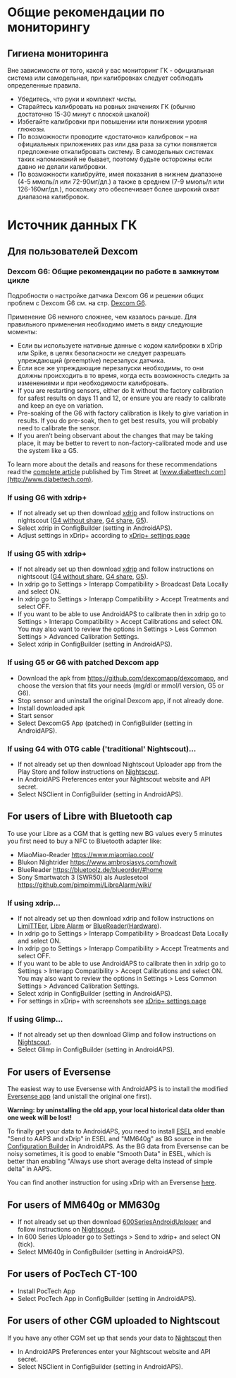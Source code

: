 # Общие рекомендации по мониторингу

## Гигиена мониторинга

Вне зависимости от того, какой у вас мониторинг ГК - официальная система или самодельная, при калибровках следует соблюдать определенные правила.

* Убедитесь, что руки и комплект чисты.
* Старайтесь калибровать на ровных значениях ГК (обычно достаточно 15-30 минут с плоской шкалой)
* Избегайте калибровки при повышении или понижении уровня глюкозы. 
* По возможности проводите «достаточно» калибровок – на официальных приложениях раз или два раза за сутки появляется предложение откалибровать систему. В самодельных системах таких напоминаний не бывает, поэтому будьте осторожны если давно не делали калибровки.
* По возможности калибруйте, имея показания в нижнем диапазоне (4-5 ммоль/л или 72-90мг/дл.) а также в среднем (7-9 ммоль/л или 126-160мг/дл.), поскольку это обеспечивает более широкий охват диапазона калибровок.

# Источник данных ГК

## Для пользователей Dexcom

### Dexcom G6: Общие рекомендации по работе в замкнутом цикле

Подробности о настройке датчика Dexcom G6 и решении общих проблем с Dexcom G6 см. на стр. [Dexcom G6](../Configuration/Dexcom.md).

Применение G6 немного сложнее, чем казалось раньше. Для правильного применения необходимо иметь в виду следующие моменты:

* Если вы используете нативные данные с кодом калибровки в xDrip или Spike, в целях безопасности не следует разрешать упреждающий (preemptive) перезапуск датчика.
* Если все же упреждающие перезапуски необходимы, то они должны происходить в то время, когда есть возможность следить за изменениями и при необходимости калибровать. 
* If you are restarting sensors, either do it without the factory calibration for safest results on days 11 and 12, or ensure you are ready to calibrate and keep an eye on variation.
* Pre-soaking of the G6 with factory calibration is likely to give variation in results. If you do pre-soak, then to get best results, you will probably need to calibrate the sensor.
* If you aren’t being observant about the changes that may be taking place, it may be better to revert to non-factory-calibrated mode and use the system like a G5.

To learn more about the details and reasons for these recommendations read the [complete article](http://www.diabettech.com/artificial-pancreas/diy-looping-and-cgm/) published by Tim Street at [www.diabettech.com](http://www.diabettech.com).

### If using G6 with xdrip+

* If not already set up then download [xdrip](https://github.com/NightscoutFoundation/xDrip) and follow instructions on nightscout ([G4 without share](http://www.nightscout.info/wiki/welcome/nightscout-with-xdrip-wireless-bridge), [G4 share](http://www.nightscout.info/wiki/welcome/nightscout-with-xdrip-and-dexcom-share-wireless), [G5](http://www.nightscout.info/wiki/welcome/nightscout-with-xdrip-and-dexcom-share-wireless/xdrip-with-g5-support)).
* Select xdrip in ConfigBuilder (setting in AndroidAPS).
* Adjust settings in xDrip+ according to [xDrip+ settings page](../Configuration/xdrip.md)

### If using G5 with xdrip+

* If not already set up then download [xdrip](https://github.com/NightscoutFoundation/xDrip) and follow instructions on nightscout ([G4 without share](http://www.nightscout.info/wiki/welcome/nightscout-with-xdrip-wireless-bridge), [G4 share](http://www.nightscout.info/wiki/welcome/nightscout-with-xdrip-and-dexcom-share-wireless), [G5](http://www.nightscout.info/wiki/welcome/nightscout-with-xdrip-and-dexcom-share-wireless/xdrip-with-g5-support)).
* In xdrip go to Settings > Interapp Compatibility > Broadcast Data Locally and select ON.
* In xdrip go to Settings > Interapp Compatibility > Accept Treatments and select OFF.
* If you want to be able to use AndroidAPS to calibrate then in xdrip go to Settings > Interapp Compatibility > Accept Calibrations and select ON. You may also want to review the options in Settings > Less Common Settings > Advanced Calibration Settings.
* Select xdrip in ConfigBuilder (setting in AndroidAPS).

### If using G5 or G6 with patched Dexcom app  


* Download the apk from <https://github.com/dexcomapp/dexcomapp>, and choose the version that fits your needs (mg/dl or mmol/l version, G5 or G6).
* Stop sensor and uninstall the original Dexcom app, if not already done.
* Install downloaded apk
* Start sensor
* Select DexcomG5 App (patched) in ConfigBuilder (setting in AndroidAPS).

### If using G4 with OTG cable ('traditional' Nightscout)…  


* If not already set up then download Nightscout Uploader app from the Play Store and follow instructions on [Nightscout](http://www.nightscout.info/wiki/welcome/basic-requirements).
* In AndroidAPS Preferences enter your Nightscout website and API secret.
* Select NSClient in ConfigBuilder (setting in AndroidAPS).

## For users of Libre with Bluetooth cap  


To use your Libre as a CGM that is getting new BG values every 5 minutes you first need to buy a NFC to Bluetooth adapter like:

* MiaoMiao-Reader <https://www.miaomiao.cool/>
* Blukon Nightrider <https://www.ambrosiasys.com/howit>
* BlueReader <https://bluetoolz.de/blueorder/#home>
* Sony Smartwatch 3 (SWR50) als Auslesetool <https://github.com/pimpimmi/LibreAlarm/wiki/>

### If using xdrip...  


* If not already set up then download xdrip and follow instructions on [LimiTTEer](https://github.com/JoernL/LimiTTer), [Libre Alarm](https://github.com/pimpimmi/LibreAlarm/wiki) or [BlueReader](https://unendlichkeit.net/wordpress/?p=680&lang=en)([Hardware](https://bluetoolz.de/wordpress/)).
* In xdrip go to Settings > Interapp Compatibility > Broadcast Data Locally and select ON.
* In xdrip go to Settings > Interapp Compatibility > Accept Treatments and select OFF.
* If you want to be able to use AndroidAPS to calibrate then in xdrip go to Settings > Interapp Compatibility > Accept Calibrations and select ON. You may also want to review the options in Settings > Less Common Settings > Advanced Calibration Settings.
* Select xdrip in ConfigBuilder (setting in AndroidAPS).
* For settings in xDrip+ with screenshots see [xDrip+ settings page](../Configuration/xdrip.md)

### If using Glimp...  


* If not already set up then download Glimp and follow instructions on [Nightscout](http://www.nightscout.info/wiki/welcome/nightscout-for-libre).
* Select Glimp in ConfigBuilder (setting in AndroidAPS).

## For users of Eversense  


The easiest way to use Eversense with AndroidAPS is to install the modified [Eversense app](https://github.com/BernhardRo/Esel/blob/master/apk/mod_com.senseonics.gen12androidapp-release.apk) (and unistall the original one first).

**Warning: by uninstalling the old app, your local historical data older than one week will be lost!**

To finally get your data to AndroidAPS, you need to install [ESEL](https://github.com/BernhardRo/Esel/blob/master/apk/esel.apk) and enable "Send to AAPS and xDrip" in ESEL and "MM640g" as BG source in the [Configuration Builder](../Configuration/Config-Builder.md) in AndroidAPS. As the BG data from Eversense can be noisy sometimes, it is good to enable "Smooth Data" in ESEL, which is better than enabling "Always use short average delta instead of simple delta" in AAPS.

You can find another instruction for using xDrip with an Eversense [here](https://github.com/BernhardRo/Esel/tree/master/apk).

## For users of MM640g or MM630g  


* If not already set up then download [600SeriesAndroidUploaer](http://pazaan.github.io/600SeriesAndroidUploader/) and follow instructions on [Nightscout](http://www.nightscout.info/wiki/welcome/nightscout-and-medtronic-640g).
* In 600 Series Uploader go to Settings > Send to xdrip+ and select ON (tick).
* Select MM640g in ConfigBuilder (setting in AndroidAPS).

## For users of PocTech CT-100  


* Install PocTech App
* Select PocTech App in ConfigBuilder (setting in AndroidAPS).

## For users of other CGM uploaded to Nightscout  


If you have any other CGM set up that sends your data to [Nightscout](http://www.nightscout.info) then  


* In AndroidAPS Preferences enter your Nightscout website and API secret.
* Select NSClient in ConfigBuilder (setting in AndroidAPS).